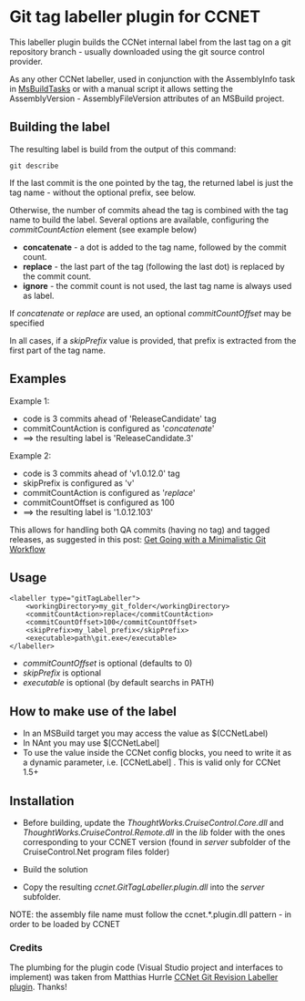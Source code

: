 # Git tag labeller plugin for CCNET  #

This labeller plugin builds the CCNet internal label from the last tag on a git repository branch - usually downloaded using the git source control provider.

As any other CCNet labeller, used in conjunction with the AssemblyInfo task in  [MsBuildTasks](https://github.com/loresoft/msbuildtasks) or with a manual script it allows setting the AssemblyVersion - AssemblyFileVersion attributes of an MSBuild project.


## Building the label ##

The resulting label is build from the output of this command:
	
	git describe

If the last commit is the one pointed by the tag, the returned label is just the tag name - without the optional prefix, see below.

Otherwise, the number of commits ahead the tag is combined with the tag name to build the label. Several options are available, configuring the *commitCountAction* element (see example below)

* **concatenate** - a dot is added to the tag name, followed by the commit count.
* **replace** - the last part of the tag (following the last dot) is replaced by the commit count.
* **ignore** - the commit count is not used, the last tag name is always used as label.

If *concatenate* or *replace* are used, an optional *commitCountOffset* may be specified

In all cases, if a *skipPrefix* value is provided, that prefix is extracted from the first part of the tag name.

## Examples ##

Example 1:

* code is 3 commits ahead of 'ReleaseCandidate' tag
* commitCountAction is configured as '*concatenate*'
* ==> the resulting label is 'ReleaseCandidate.3'

Example 2:

* code is 3 commits ahead of 'v1.0.12.0' tag
* skipPrefix is configured as 'v'
* commitCountAction is configured as '*replace*'
* commitCountOffset is configured as 100
* ==> the resulting label is '1.0.12.103'

This allows for handling both QA commits (having no tag) and tagged releases, as suggested in this post: [Get Going with a Minimalistic Git Workflow](http://pampanotes.tercerplaneta.com/2012/07/get-going-with-minimalistic-git.html)

## Usage ##

	<labeller type="gitTagLabeller">
		<workingDirectory>my_git_folder</workingDirectory>
		<commitCountAction>replace</commitCountAction>
		<commitCountOffset>100</commitCountOffset>
		<skipPrefix>my_label_prefix</skipPrefix>
		<executable>path\git.exe</executable>
	</labeller>

* *commitCountOffset* is optional (defaults to 0)
* *skipPrefix* is optional 
* *executable* is optional (by default searchs in PATH)

## How to make use of the label	

* In an MSBuild target you may access the value as $(CCNetLabel)
* In NAnt you may use $[CCNetLabel]
* To use the value inside the CCNet config blocks, you need to write it as a dynamic parameter, i.e. $[$CCNetLabel] . This is valid only for CCNet 1.5+


## Installation ##

* Before building, update the *ThoughtWorks.CruiseControl.Core.dll* and *ThoughtWorks.CruiseControl.Remote.dll* in the *lib* folder with the ones corresponding to your CCNET version (found in *server* subfolder of the CruiseControl.Net program files folder)

* Build the solution

* Copy the resulting *ccnet.GitTagLabeller.plugin.dll* into the *server* subfolder.

NOTE: the assembly file name must follow the ccnet.*.plugin.dll pattern - in order to be loaded by CCNET

### Credits ###

The plumbing for the plugin code (Visual Studio project and interfaces to implement) was taken from Matthias Hurrle [CCNet Git Revision Labeller plugin](https://github.com/atzedent/ccnet.GitRevisionLabeller.plugin). Thanks!

